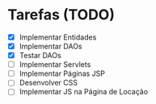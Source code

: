 # Tarefas (TODO)

- [x] Implementar Entidades
- [x] Implementar DAOs
- [x] Testar DAOs
- [ ] Implementar Servlets
- [ ] Implementar Páginas JSP
- [ ] Desenvolver CSS
- [ ] Implementar JS na Página de Locação
